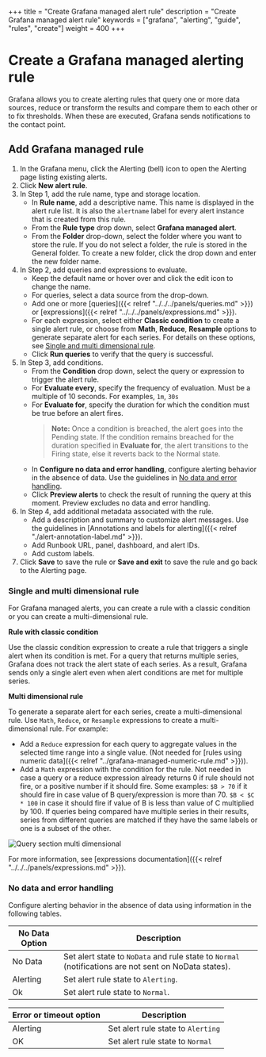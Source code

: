 +++
title = "Create Grafana managed alert rule"
description = "Create Grafana managed alert rule"
keywords = ["grafana", "alerting", "guide", "rules", "create"]
weight = 400
+++

# Create a Grafana managed alerting rule

Grafana allows you to create alerting rules that query one or more data sources, reduce or transform the results and compare them to each other or to fix thresholds. When these are executed, Grafana sends notifications to the contact point.

## Add Grafana managed rule

1. In the Grafana menu, click the Alerting (bell) icon to open the Alerting page listing existing alerts.
1. Click **New alert rule**. 
1. In Step 1, add the rule name, type and storage location.
    - In **Rule name**, add a descriptive name. This name is displayed in the alert rule list. It is also the `alertname` label for every alert instance that is created from this rule.
    - From the **Rule type** drop down, select **Grafana managed alert**.
    - From the **Folder** drop-down, select the folder where you want to store the rule. If you do not select a folder, the rule is stored in the General folder. To create a new folder, click the drop down and enter the new folder name.
1. In Step 2, add queries and expressions to evaluate.
    - Keep the default name or hover over and click the edit icon to change the name.
    - For queries, select a data source from the drop-down.
    - Add one or more [queries]({{< relref "../../../panels/queries.md" >}}) or [expressions]({{< relref "../../../panels/expressions.md" >}}). 
    - For each expression, select either **Classic condition** to create a single alert rule, or choose from **Math**, **Reduce**, **Resample** options to generate separate alert for each series. For details on these options, see [Single and multi dimensional rule](#single-and-multi-dimensional-rule).
    - Click **Run queries** to verify that the query is successful. 
1. In Step 3, add conditions.
    - From the **Condition** drop down, select the query or expression to trigger the alert rule.
    - For **Evaluate every**, specify the frequency of evaluation. Must be a multiple of 10 seconds. For examples, `1m`, `30s`
    - For **Evaluate for**,  specify the duration for which the condition must be true before an alert fires. 
        > **Note:** Once a condition is breached, the alert goes into the Pending state.  If the condition remains breached for the duration specified in **Evaluate for**, the alert transitions to the Firing state, else it reverts back to the Normal state.    
    - In **Configure no data and error handling**, configure alerting behavior in the absence of data. Use the guidelines in [No data and error handling](#no-data-and-error-handling).
    - Click **Preview alerts** to check the result of running the query at this moment. Preview excludes no data and error handling.
1. In Step 4, add additional metadata associated with the rule.
    - Add a description and summary to customize alert messages. Use the guidelines in [Annotations and labels for alerting]({{< relref "./alert-annotation-label.md" >}}).
    -  Add Runbook URL, panel, dashboard, and alert IDs.  
    - Add custom labels.
1. Click **Save** to save the rule or **Save and exit** to save the rule and go back to the Alerting page.

### Single and multi dimensional rule

For Grafana managed alerts, you can create a rule with a classic condition or you can create a multi-dimensional rule.

**Rule with classic condition**

Use the classic condition expression to create a rule that triggers a single alert when its condition is met. For a query that returns multiple series, Grafana does not track the alert state of each series. As a result, Grafana sends only a single alert even when alert conditions are met for multiple series. 

**Multi dimensional rule**

To generate a separate alert for each series, create a multi-dimensional rule. Use `Math`, `Reduce`, or `Resample` expressions to create a multi-dimensional rule. For example:

- Add a `Reduce` expression for each query to aggregate values in the selected time range into a single value. (Not needed for [rules using numeric data]({{< relref "../grafana-managed-numeric-rule.md" >}})).
- Add a `Math` expression with the condition for the rule. Not needed in case a query or a reduce expression already returns 0 if rule should not fire, or a positive number if it should fire. Some examples: `$B > 70` if it should fire in case value of B query/expression is more than 70. `$B < $C * 100` in case it should fire if value of B is less than value of C multiplied by 100. If queries being compared have multiple series in their results, series from different queries are matched if they have the same labels or one is a subset of the other.

![Query section multi dimensional](/static/img/docs/alerting/unified/rule-edit-multi-8-0.png 'Query section multi dimensional screenshot')

For more information, see [expressions documentation]({{< relref "../../../panels/expressions.md" >}}).

### No data and error handling

Configure alerting behavior in the absence of data using information in the following tables.

| No Data Option | Description                                                                                           |
| -------------- | ----------------------------------------------------------------------------------------------------- |
| No Data        | Set alert state to `NoData` and rule state to `Normal` (notifications are not sent on NoData states). |
| Alerting       | Set alert rule state to `Alerting`.                                                                   |
| Ok             | Set alert rule state to `Normal`.                                                                     |

| Error or timeout option | Description                        |
| ----------------------- | ---------------------------------- |
| Alerting                | Set alert rule state to `Alerting` |
| OK                      | Set alert rule state to `Normal`   |


